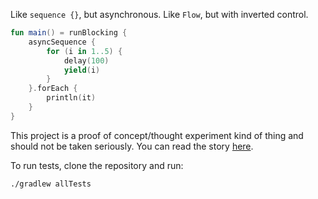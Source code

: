 Like `sequence {}`, but asynchronous. Like `Flow`, but with inverted control.

```kt
fun main() = runBlocking {
    asyncSequence {
        for (i in 1..5) {
            delay(100)
            yield(i)
        }
    }.forEach {
        println(it)
    }
}
```

This project is a proof of concept/thought experiment kind of thing and should not be taken seriously. You can read the story [here](https://github.com/oakkitten/AsyncIterable/blob/main/STORY.md).

To run tests, clone the repository and run:

```sh
./gradlew allTests
```
